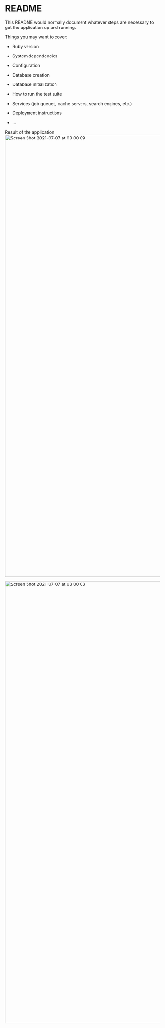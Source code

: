 # README

This README would normally document whatever steps are necessary to get the
application up and running.

Things you may want to cover:

* Ruby version

* System dependencies

* Configuration

* Database creation

* Database initialization

* How to run the test suite

* Services (job queues, cache servers, search engines, etc.)

* Deployment instructions

* ...

Result of the application:
<img width="1440" alt="Screen Shot 2021-07-07 at 03 00 09" src="https://user-images.githubusercontent.com/22906687/124660145-01d17480-ded0-11eb-96cb-b01d70cd6219.png">

<img width="1440" alt="Screen Shot 2021-07-07 at 03 00 03" src="https://user-images.githubusercontent.com/22906687/124660165-085fec00-ded0-11eb-90ea-2fc35a37b04a.png">
